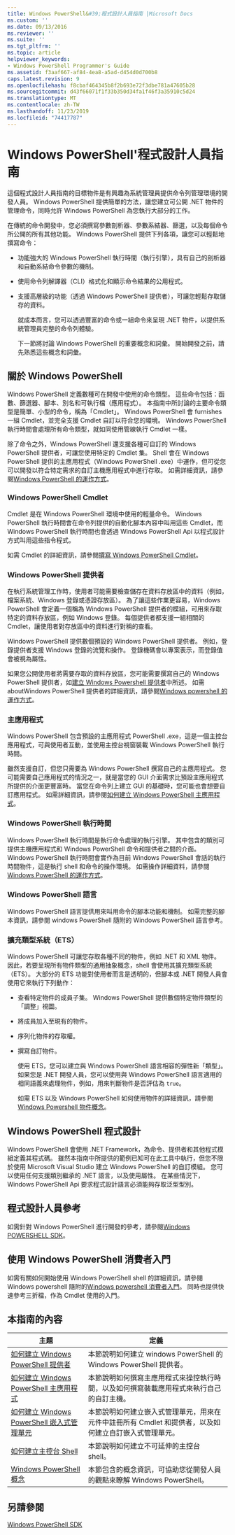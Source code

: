 ```yaml
---
title: Windows PowerShell&#39;程式設計人員指南 |Microsoft Docs
ms.custom: ''
ms.date: 09/13/2016
ms.reviewer: ''
ms.suite: ''
ms.tgt_pltfrm: ''
ms.topic: article
helpviewer_keywords:
- Windows PowerShell Programmer's Guide
ms.assetid: f3aaf667-af84-4ea8-a5ad-d454d0d700b8
caps.latest.revision: 9
ms.openlocfilehash: f8cbaf464345b8f2b693e72f3dbe781a47605b28
ms.sourcegitcommit: d43f66071f1f33b350d34fa1f46f3a35910c5d24
ms.translationtype: MT
ms.contentlocale: zh-TW
ms.lasthandoff: 11/23/2019
ms.locfileid: "74417787"
---
```

# <a name="windows-powershell-programmer39s-guide"></a>Windows PowerShell&#39;程式設計人員指南

這個程式設計人員指南的目標物件是有興趣為系統管理員提供命令列管理環境的開發人員。 Windows PowerShell 提供簡單的方法，讓您建立可公開 .NET 物件的管理命令，同時允許 Windows PowerShell 為您執行大部分的工作。

在傳統的命令開發中，您必須撰寫參數剖析器、參數系結器、篩選，以及每個命令所公開的所有其他功能。 Windows PowerShell 提供下列各項，讓您可以輕鬆地撰寫命令：

- 功能強大的 Windows PowerShell 執行時間（執行引擎），具有自己的剖析器和自動系結命令參數的機制。

- 使用命令列解譯器（CLI）格式化和顯示命令結果的公用程式。

- 支援高層級的功能（透過 Windows PowerShell 提供者），可讓您輕鬆存取儲存的資料。

  就成本而言，您可以透過豐富的命令或一組命令來呈現 .NET 物件，以提供系統管理員完整的命令列體驗。

  下一節將討論 Windows PowerShell 的重要概念和詞彙。 開始開發之前，請先熟悉這些概念和詞彙。

## <a name="about-windows-powershell"></a>關於 Windows PowerShell

Windows PowerShell 定義數種可在開發中使用的命令類型。 這些命令包括：函數、篩選器、腳本、別名和可執行檔（應用程式）。 本指南中所討論的主要命令類型是簡單、小型的命令，稱為「Cmdlet」。 Windows PowerShell 會 furnishes 一組 Cmdlet，並完全支援 Cmdlet 自訂以符合您的環境。 Windows PowerShell 執行時間會處理所有命令類型，就如同使用管線執行 Cmdlet 一樣。

除了命令之外，Windows PowerShell 還支援各種可自訂的 Windows PowerShell 提供者，可讓您使用特定的 Cmdlet 集。 Shell 會在 Windows PowerShell 提供的主應用程式（Windows PowerShell .exe）中運作，但可從您可以開發以符合特定需求的自訂主機應用程式中進行存取。 如需詳細資訊，請參閱[Windows PowerShell 的運作方式](/previous-versions//ms714658(v=vs.85))。

### <a name="windows-powershell-cmdlets"></a>Windows PowerShell Cmdlet

Cmdlet 是在 Windows PowerShell 環境中使用的輕量命令。 Windows PowerShell 執行時間會在命令列提供的自動化腳本內容中叫用這些 Cmdlet，而 Windows PowerShell 執行時間也會透過 Windows PowerShell Api 以程式設計方式叫用這些指令程式。

如需 Cmdlet 的詳細資訊，請參閱[撰寫 Windows PowerShell Cmdlet](../cmdlet/writing-a-windows-powershell-cmdlet.md)。

### <a name="windows-powershell-providers"></a>Windows PowerShell 提供者

在執行系統管理工作時，使用者可能需要檢查儲存在資料存放區中的資料（例如，檔案系統、Windows 登錄或憑證存放區）。 為了讓這些作業更容易，Windows PowerShell 會定義一個稱為 Windows PowerShell 提供者的模組，可用來存取特定的資料存放區，例如 Windows 登錄。 每個提供者都支援一組相關的 Cmdlet，讓使用者對存放區中的資料進行對稱的查看。

Windows PowerShell 提供數個預設的 Windows PowerShell 提供者。 例如，登錄提供者支援 Windows 登錄的流覽和操作。 登錄機碼會以專案表示，而登錄值會被視為屬性。

如果您公開使用者將需要存取的資料存放區，您可能需要撰寫自己的 Windows PowerShell 提供者，如[建立 Windows Powershell 提供者](./how-to-create-a-windows-powershell-provider.md)中所述。 如需 aboutWindows PowerShell 提供者的詳細資訊，請參閱[Windows powershell 的運作方式](/previous-versions//ms714658(v=vs.85))。

### <a name="host-application"></a>主應用程式

Windows PowerShell 包含預設的主應用程式 PowerShell .exe，這是一個主控台應用程式，可與使用者互動，並使用主控台視窗裝載 Windows PowerShell 執行時間。

雖然支援自訂，但您只需要為 Windows PowerShell 撰寫自己的主應用程式。 您可能需要自己應用程式的情況之一，就是當您的 GUI 介面需求比預設主應用程式所提供的介面更豐富時。 當您在命令列上建立 GUI 的基礎時，您可能也會想要自訂應用程式。 如需詳細資訊，請參閱[如何建立 Windows PowerShell 主應用程式](/powershell/scripting/developer/hosting/writing-a-windows-powershell-host-application)。

### <a name="windows-powershell-runtime"></a>Windows PowerShell 執行時間

Windows PowerShell 執行時間是執行命令處理的執行引擎。 其中包含的類別可提供主機應用程式和 Windows PowerShell 命令和提供者之間的介面。 Windows PowerShell 執行時間會實作為目前 Windows PowerShell 會話的執行時間物件，這是執行 shell 和命令的操作環境。 如需操作詳細資料，請參閱[Windows PowerShell 的運作方式](/previous-versions//ms714658(v=vs.85))。

### <a name="windows-powershell-language"></a>Windows PowerShell 語言

Windows PowerShell 語言提供用來叫用命令的腳本功能和機制。 如需完整的腳本資訊，請參閱 windows PowerShell 隨附的 Windows PowerShell 語言參考。

### <a name="extended-type-system-ets"></a>擴充類型系統（ETS）

Windows PowerShell 可讓您存取各種不同的物件，例如 .NET 和 XML 物件。 因此，若要呈現所有物件類型的通用抽象概念，shell 會使用其擴充類型系統（ETS）。 大部分的 ETS 功能對使用者而言是透明的，但腳本或 .NET 開發人員會使用它來執行下列動作：

- 查看特定物件的成員子集。 Windows PowerShell 提供數個特定物件類型的「調整」視圖。

- 將成員加入至現有的物件。

- 序列化物件的存取權。

- 撰寫自訂物件。

  使用 ETS，您可以建立與 Windows PowerShell 語言相容的彈性新「類型」。 如果您是 .NET 開發人員，您可以使用與 Windows PowerShell 語言適用的相同語義來處理物件，例如，用來判斷物件是否評估為 `true`。

  如需 ETS 以及 Windows PowerShell 如何使用物件的詳細資訊，請參閱[Windows Powershell 物件概念](/powershell/scripting/learn/understanding-important-powershell-concepts?view=powershell-6)。

## <a name="programming-for-windows-powershell"></a>Windows PowerShell 程式設計

Windows PowerShell 會使用 .NET Framework，為命令、提供者和其他程式模組定義其程式碼。 雖然本指南中所提供的範例已知可在此工具中執行，但您不限於使用 Microsoft Visual Studio 建立 Windows PowerShell 的自訂模組。 您可以使用任何支援類別繼承的 .NET 語言，以及使用屬性。 在某些情況下，Windows PowerShell Api 要求程式設計語言必須能夠存取泛型型別。

## <a name="programmers-reference"></a>程式設計人員參考

如需針對 Windows PowerShell 進行開發的參考，請參閱[Windows POWERSHELL SDK](../windows-powershell-reference.md)。

## <a name="getting-started-using-windows-powershell"></a>使用 Windows PowerShell 消費者入門

如需有關如何開始使用 Windows PowerShell shell 的詳細資訊，請參閱 Windows powershell 隨附的[Windows powershell 消費者入門](/powershell/scripting/getting-started/getting-started-with-windows-powershell)。 同時也提供快速參考三折檔，作為 Cmdlet 使用的入門。

## <a name="contents-of-this-guide"></a>本指南的內容

|主題|定義|
|-----------|----------------|
|[如何建立 Windows PowerShell 提供者](./how-to-create-a-windows-powershell-provider.md)|本節說明如何建立 windows PowerShell 的 Windows PowerShell 提供者。|
|[如何建立 Windows PowerShell 主應用程式](/powershell/scripting/developer/hosting/writing-a-windows-powershell-host-application)|本節說明如何撰寫主應用程式來操控執行時間，以及如何撰寫裝載應用程式來執行自己的自訂主機。|
|[如何建立 Windows PowerShell 嵌入式管理單元](../cmdlet/how-to-create-a-windows-powershell-snap-in.md)|本節說明如何建立嵌入式管理單元，用來在元件中註冊所有 Cmdlet 和提供者，以及如何建立自訂嵌入式管理單元。|
|[如何建立主控台 Shell](./how-to-create-a-console-shell.md)|本節說明如何建立不可延伸的主控台 shell。|
|[Windows PowerShell 概念](./windows-powershell-concepts.md)|本節包含的概念資訊，可協助您從開發人員的觀點來瞭解 Windows PowerShell。|

## <a name="see-also"></a>另請參閱

[Windows PowerShell SDK](../windows-powershell-reference.md)
